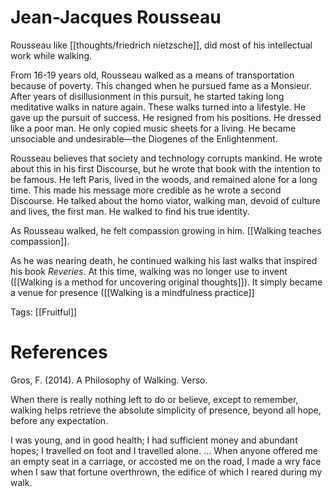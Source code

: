 # Jean-Jacques Rousseau

Rousseau like [[thoughts/friedrich nietzsche]], did most of his intellectual work while walking.

From 16-19 years old, Rousseau walked as a means of transportation because of poverty. This changed when he pursued fame as a Monsieur. After years of disillusionment in this pursuit, he started taking long meditative walks in nature again. These walks turned into a lifestyle. He gave up the pursuit of success. He resigned from his positions. He dressed like a poor man. He only copied music sheets for a living. He became unsociable and undesirable—the Diogenes of the Enlightenment.

Rousseau believes that society and technology corrupts mankind. He wrote about this in his first Discourse, but he wrote that book with the intention to be famous. He left Paris, lived in the woods, and remained alone for a long time. This made his message more credible as he wrote a second Discourse. He talked about the homo viator, walking man, devoid of culture and lives, the first man. He walked to find his true identity.

As Rousseau walked, he felt compassion growing in him. [[Walking teaches compassion]].

As he was nearing death, he continued walking his last walks that inspired his book *Reveries*. At this time, walking was no longer use to invent ([[Walking is a method for uncovering original thoughts]]). It simply became a venue for presence ([[Walking is a mindfulness practice]]

Tags: [[Fruitful]]

# References

Gros, F. (2014). A Philosophy of Walking. Verso.

When there is really nothing left to do or believe, except to remember, walking helps retrieve the absolute simplicity of presence, beyond all hope, before any expectation.

I was young, and in good health; I had sufficient money and abundant hopes; I travelled on foot and I travelled alone. … When anyone offered me an empty seat in a carriage, or accosted me on the road, I made a wry face when I saw that fortune overthrown, the edifice of which I reared during my walk.

